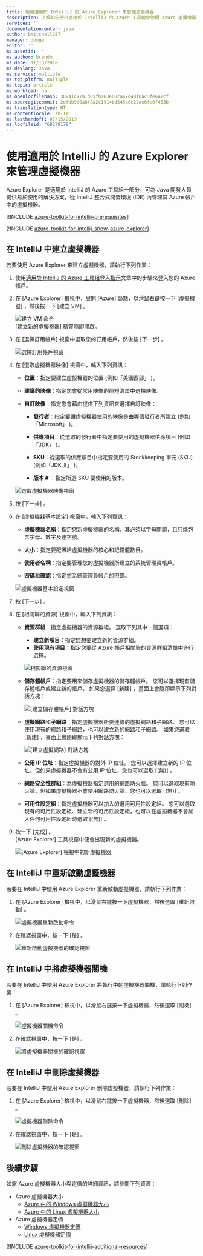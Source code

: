 ```yaml
---
title: 使用適用於 IntelliJ 的 Azure Explorer 來管理虛擬機器
description: 了解如何使用適用於 IntelliJ 的 Azure 工具組來管理 Azure 虛擬機器。
services: ''
documentationcenter: java
author: bmitchell287
manager: douge
editor: ''
ms.assetid: ''
ms.author: brendm
ms.date: 11/13/2018
ms.devlang: Java
ms.service: multiple
ms.tgt_pltfrm: multiple
ms.topic: article
ms.workload: na
ms.openlocfilehash: 30241c97a1d05fb163e68ca47d48f6ac3fe6a7cf
ms.sourcegitcommit: 2efdb9d8a8f8a2c1914bd545a8c22ae6fe0f463b
ms.translationtype: HT
ms.contentlocale: zh-TW
ms.lasthandoff: 07/15/2019
ms.locfileid: "68279179"
---
```

# <a name="manage-virtual-machines-by-using-the-azure-explorer-for-intellij"></a>使用適用於 IntelliJ 的 Azure Explorer 來管理虛擬機器

Azure Explorer 是適用於 IntelliJ 的 Azure 工具組一部分，可為 Java 開發人員提供易於使用的解決方案，從 IntelliJ 整合式開發環境 (IDE) 內管理其 Azure 帳戶中的虛擬機器。

[!INCLUDE [azure-toolkit-for-intellij-prerequisites](../includes/azure-toolkit-for-intellij-prerequisites.md)]

[!INCLUDE [azure-toolkit-for-intellij-show-azure-explorer](../includes/azure-toolkit-for-intellij-show-azure-explorer.md)]

## <a name="create-a-virtual-machine-in-intellij"></a>在 IntelliJ 中建立虛擬機器

若要使用 Azure Explorer 來建立虛擬機器，請執行下列作業︰ 

1. 使用[適用於 IntelliJ 的 Azure 工具組登入指示]文章中的步驟來登入您的 Azure 帳戶。

2. 在 [Azure Explorer]  檢視中，展開 [Azure]  節點，以滑鼠右鍵按一下 [虛擬機器]  ，然後按一下 [建立 VM]  。 

   ![建立 VM 命令][CR01]  
    [建立新的虛擬機器]  精靈隨即開啟。

3. 在 [選擇訂用帳戶]  視窗中選取您的訂用帳戶，然後按 [下一步]  。 

   ![選擇訂用帳戶視窗][CR02]

4. 在 [選取虛擬機器映像]  視窗中，輸入下列資訊︰

   * **位置**：指定要建立虛擬機器的位置 (例如「美國西部」  )。 

   * **建議的映像**︰指定您會從常用映像的簡短清單中選擇映像。

   * **自訂映像**︰指定您會藉由提供下列資訊來選擇自訂映像︰

      * **發行者**：指定要讓虛擬機器使用的映像是由哪個發行者所建立 (例如「Microsoft」  )。

      * **供應項目**：從選取的發行者中指定要使用的虛擬機器供應項目 (例如「JDK」  )。

      * **SKU**︰從選取的供應項目中指定要使用的 Stockkeeping 單元 (SKU) (例如「JDK_8」  )。

      * **版本 #** ︰指定所選 SKU 要使用的版本。

   ![選取虛擬機器映像視窗][CR03]

5. 按 [下一步]  。 

6. 在 [虛擬機器基本設定]  視窗中，輸入下列資訊︰

   * **虛擬機器名稱**：指定您新虛擬機器的名稱，其必須以字母開頭，且只能包含字母、數字及連字號。

   * **大小**：指定要配置給虛擬機器的核心和記憶體數目。

   * **使用者名稱**：指定要管理您的虛擬機器所建立的系統管理員帳戶。

   * **密碼**和**確認**︰指定您系統管理員帳戶的密碼。

   ![虛擬機器基本設定視窗][CR04]

7. 按 [下一步]  。 

8. 在 [相關聯的資源]  視窗中，輸入下列資訊：

   * **資源群組**：指定虛擬機器的資源群組。 選取下列其中一個選項：
      * **建立新項目**：指定您想要建立新的資源群組。
      * **使用現有項目**︰指定您要從 Azure 帳戶相關聯的資源群組清單中進行選擇。

       ![相關聯的資源視窗][CR07]

   * **儲存體帳戶**：指定要用來儲存虛擬機器的儲存體帳戶。 您可以選擇現有儲存體帳戶或建立新的帳戶。 如果您選擇 [新建]  ，畫面上會隨即顯示下列對話方塊︰

      ![[建立儲存體帳戶] 對話方塊][CR05]

   * **虛擬網路**和**子網路**︰指定虛擬機器所要連線的虛擬網路和子網路。 您可以使用現有的網路和子網路，也可以建立新的網路和子網路。 如果您選取 [新建]  ，畫面上會隨即顯示下列對話方塊︰

      ![[建立虛擬網路] 對話方塊][CR06]

   * **公用 IP 位址**：指定虛擬機器的對外 IP 位址。 您可以選擇建立新的 IP 位址，但如果虛擬機器不會有公用 IP 位址，您也可以選取 [(無)]  。 

   * **網路安全性群組**︰為虛擬機器指定選用的網路防火牆。 您可以選取現有防火牆，但如果虛擬機器不會使用網路防火牆，您也可以選取 [(無)]  。 

   * **可用性設定組**：指定虛擬機器可以加入的選用可用性設定組。 您可以選取現有的可用性設定組、建立新的可用性設定組，也可以在虛擬機器不會加入任何可用性設定組時選取 [(無)]  。

9. 按一下 [完成]  。  
    [Azure Explorer] 工具視窗中便會出現新的虛擬機器。 

   ![[Azure Explorer] 檢視中的新虛擬機器][CR08]

## <a name="restart-a-virtual-machine-in-intellij"></a>在 IntelliJ 中重新啟動虛擬機器

若要在 IntelliJ 中使用 Azure Explorer 重新啟動虛擬機器，請執行下列作業︰

1. 在 [Azure Explorer]  檢視中，以滑鼠右鍵按一下虛擬機器，然後選取 [重新啟動]  。

   ![虛擬機器重新啟動命令][RE01]

2. 在確認視窗中，按一下 [是]  。 

   ![重新啟動虛擬機器的確認視窗][RE02]

## <a name="shut-down-a-virtual-machine-in-intellij"></a>在 IntelliJ 中將虛擬機器關機

若要在 IntelliJ 中使用 Azure Explorer 將執行中的虛擬機器關機，請執行下列作業︰

1. 在 [Azure Explorer]  檢視中，以滑鼠右鍵按一下虛擬機器，然後選取 [關機]  。

   ![虛擬機器關機命令][SH01]

2. 在確認視窗中，按一下 [是]  。 

   ![將虛擬機器關機的確認視窗][SH02]

## <a name="delete-a-virtual-machine-in-intellij"></a>在 IntelliJ 中刪除虛擬機器

若要在 IntelliJ 中使用 Azure Explorer 刪除虛擬機器，請執行下列作業︰

1. 在 [Azure Explorer]  檢視中，以滑鼠右鍵按一下虛擬機器，然後選取 [刪除]  。

   ![虛擬機器刪除命令][DE01]

2. 在確認視窗中，按一下 [是]  。 

   ![刪除虛擬機器的確認視窗][DE02]

## <a name="next-steps"></a>後續步驟

如需 Azure 虛擬機器大小與定價的詳細資訊，請參閱下列資源︰

* Azure 虛擬機器大小
  * [Azure 中的 Windows 虛擬機器大小]
  * [Azure 中的 Linux 虛擬機器大小]
* Azure 虛擬機器定價
  * [Windows 虛擬機器定價]
  * [Linux 虛擬機器定價]

[!INCLUDE [azure-toolkit-for-intellij-additional-resources](../includes/azure-toolkit-for-intellij-additional-resources.md)]

<!-- URL List -->

[適用於 IntelliJ 的 Azure 工具組登入指示]: ./azure-toolkit-for-intellij-sign-in-instructions.md
[Azure 中的 Windows 虛擬機器大小]: /azure/virtual-machines/virtual-machines-windows-sizes
[Azure 中的 Linux 虛擬機器大小]: /azure/virtual-machines/virtual-machines-linux-sizes
[Windows 虛擬機器定價]: https://azure.microsoft.com/pricing/details/virtual-machines/windows/
[Linux 虛擬機器定價]: https://azure.microsoft.com/pricing/details/virtual-machines/linux/

<!-- IMG List -->

[RE01]: media/azure-toolkit-for-intellij-managing-virtual-machines-using-azure-explorer/RE01.png
[RE02]: media/azure-toolkit-for-intellij-managing-virtual-machines-using-azure-explorer/RE02.png

[SH01]: media/azure-toolkit-for-intellij-managing-virtual-machines-using-azure-explorer/SH01.png
[SH02]: media/azure-toolkit-for-intellij-managing-virtual-machines-using-azure-explorer/SH02.png

[DE01]: media/azure-toolkit-for-intellij-managing-virtual-machines-using-azure-explorer/DE01.png
[DE02]: media/azure-toolkit-for-intellij-managing-virtual-machines-using-azure-explorer/DE02.png

[CR01]: media/azure-toolkit-for-intellij-managing-virtual-machines-using-azure-explorer/CR01.png
[CR02]: media/azure-toolkit-for-intellij-managing-virtual-machines-using-azure-explorer/CR02.png
[CR03]: media/azure-toolkit-for-intellij-managing-virtual-machines-using-azure-explorer/CR03.png
[CR04]: media/azure-toolkit-for-intellij-managing-virtual-machines-using-azure-explorer/CR04.png
[CR05]: media/azure-toolkit-for-intellij-managing-virtual-machines-using-azure-explorer/CR05.png
[CR06]: media/azure-toolkit-for-intellij-managing-virtual-machines-using-azure-explorer/CR06.png
[CR07]: media/azure-toolkit-for-intellij-managing-virtual-machines-using-azure-explorer/CR07.png
[CR08]: media/azure-toolkit-for-intellij-managing-virtual-machines-using-azure-explorer/CR08.png
